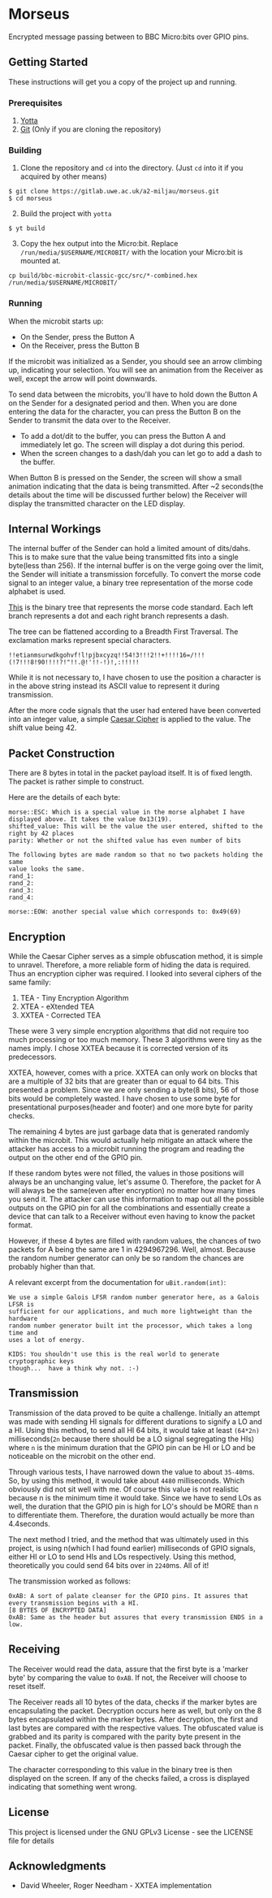 # Morseus

Encrypted message passing between to BBC Micro:bits over GPIO pins.

## Getting Started

These instructions will get you a copy of the project up and running.

### Prerequisites

1. [Yotta](http://docs.yottabuild.org/#installing)
2. [Git](https://git-scm.com/)  (Only if you are cloning the repository)


### Building
1.  Clone the repository and `cd` into the directory. (Just `cd` into it if you acquired by other means)
```
$ git clone https://gitlab.uwe.ac.uk/a2-miljau/morseus.git
$ cd morseus
```

2. Build the project with `yotta`
```
$ yt build
```

3. Copy the hex output into the Micro:bit. Replace `/run/media/$USERNAME/MICROBIT/` with the location your Micro:bit is mounted at.
```
cp build/bbc-microbit-classic-gcc/src/*-combined.hex /run/media/$USERNAME/MICROBIT/
```

### Running

When the microbit starts up:

- On the Sender, press the Button A
- On the Receiver, press the Button B

If the microbit was initialized as a Sender, you should see an arrow climbing
up, indicating your selection.  You will see an animation from the Receiver as
well, except the arrow will point downwards.


To send data between the microbits, you'll have to hold down the Button A on the
Sender for a designated period and then.  When you are done entering the data
for the character, you can press the Button B on the Sender to transmit the data
  over to the Receiver.

- To add a dot/dit to the buffer, you can press the Button A and immediately let
  go. The screen will display a dot during this period.
- When the screen changes to a dash/dah you can let go to add a dash to the
  buffer.

When Button B is pressed on the Sender, the screen will show a small animation
indicating that the data is being transmitted.  After ~2 seconds(the details
about the time will be discussed further below) the Receiver will display the
transmitted character on the LED display.


## Internal Workings
The internal buffer of the Sender can hold a limited amount of dits/dahs. This
is to make sure that the value being transmitted fits into a single byte(less
than 256).  If the internal buffer is on the verge going over the limit, the
Sender will initiate a transmission forcefully.  To convert the morse code
signal to an integer value, a binary tree representation of the morse code
alphabet is used.

[This](https://upload.wikimedia.org/wikipedia/commons/c/ca/Morse_code_tree3.png) is the binary tree that represents the morse code standard. Each left
branch represents a dot and each right branch represents a dash.

The tree can be flattened according to a Breadth First Traversal. The exclamation
marks represent special characters.

```
!!etianmsurwdkgohvf!l!pjbxcyzq!!54!3!!!2!!+!!!!16=/!!!(!7!!!8!90!!!!?!"!!.@!'!!-!)!,:!!!!!
```

While it is not necessary to, I have chosen to use the position a character is
in the above string instead its ASCII value to represent it during transmission.

After the more code signals that the user had entered have been converted into
an integer value, a simple [Caesar Cipher](https://en.wikipedia.org/wiki/Caesar_cipher) is applied to the value.
The shift value being 42.


## Packet Construction
There are 8 bytes in total in the packet payload itself. It is of fixed length.
The packet is rather simple to construct. 

Here are the details of each byte:
```
morse::ESC: Which is a special value in the morse alphabet I have displayed above. It takes the value 0x13(19).
shifted_value: This will be the value the user entered, shifted to the right by 42 places
parity: Whether or not the shifted value has even number of bits

The following bytes are made random so that no two packets holding the same
value looks the same.
rand_1:
rand_2:
rand_3:
rand_4:

morse::EOW: another special value which corresponds to: 0x49(69)
```

## Encryption
While the Caesar Cipher serves as a simple obfuscation method, it is simple to
unravel.  Therefore, a more reliable form of hiding the data is required. Thus
an encryption cipher was required. I looked into several ciphers of the same
family:
1. TEA - Tiny Encryption Algorithm
2. XTEA - eXtended TEA
3. XXTEA - Corrected TEA

These were 3 very simple encryption algorithms that did not require too much
processing or too much memory. These 3 algorithms were tiny as the names imply.
I chose XXTEA because it is corrected version of its predecessors.

XXTEA, however, comes with a price. XXTEA can only work on blocks that are a
multiple of 32 bits that are greater than or equal to 64 bits. This presented a
problem. Since we are only sending a byte(8 bits), 56 of those bits would be
completely wasted. I have chosen to use some byte for presentational
purposes(header and footer) and one more byte for parity checks.

The remaining 4 bytes are just garbage data that is generated randomly within
the microbit. This would actually help mitigate an attack where the attacker has
access to a microbit running the program and reading the output on the other end
of the GPIO pin.

If these random bytes were not filled, the values in those positions will always
be an unchanging value, let's assume 0. Therefore, the packet for A will always
be the same(even after encryption) no matter how many times you send it. The
attacker can use this information to map out all the possible outputs on the
GPIO pin for all the combinations and essentially create a device that can talk
to a Receiver without even having to know the packet format.

However, if these 4 bytes are filled with random values, the chances of two
packets for A being the same are 1 in 4294967296. Well, almost. Because the
random number generator can only be so random the chances are probably higher than
that.

A relevant excerpt from the documentation for `uBit.random(int)`:
```
We use a simple Galois LFSR random number generator here, as a Galois LFSR is
sufficient for our applications, and much more lightweight than the hardware
random number generator built int the processor, which takes a long time and
uses a lot of energy.

KIDS: You shouldn't use this is the real world to generate cryptographic keys
though...  have a think why not. :-)                                                              
```

## Transmission
Transmission of the data proved to be quite a challenge. Initially an attempt
was made with sending HI signals for different durations to signify a LO and a
HI. Using this method, to send all HI 64 bits, it would take at least `(64*2n)`
milliseconds(`2n` because there should be a LO signal segregating the HIs) where
`n` is the minimum duration that the GPIO pin can be HI or LO and be noticeable
on the microbit on the other end. 

Through various tests, I have narrowed down the value to about `35-40`ms.  So,
by using this method, it would take about `4480` milliseconds. Which obviously
did not sit well with me.  Of course this value is not realistic because n is
the minimum time it would take. Since we have to send LOs as well, the duration
that the GPIO pin is high for LO's should be MORE than n to differentiate them.
Therefore, the duration would actually be more than 4.4seconds.

The next method I tried, and the method that was ultimately used in this
project, is using n(which I had found earlier) milliseconds of GPIO signals,
either HI or LO to send HIs and LOs respectively. Using this method,
theoretically you could send 64 bits over in `2240`ms. All of it!

The transmission worked as follows:
```
0xAB: A sort of palate cleanser for the GPIO pins. It assures that every transmission begins with a HI.
[8 BYTES OF ENCRYPTED DATA]
0xAB: Same as the header but assures that every transmission ENDS in a low.
```

## Receiving
The Receiver would read the data, assure that the first byte is a 'marker byte'
by comparing the value to `0xAB`. If not, the Receiver will choose to reset
itself. 

The Receiver reads all 10 bytes of the data, checks if the marker bytes are
encapsulating the packet.  Decryption occurs here as well, but only on the 8
bytes encapsulated within the marker bytes. After decryption, the first and last
bytes are compared with the respective values. The obfuscated value is grabbed
and its parity is compared with the parity byte present in the packet. Finally,
the obfuscated value is then passed back through the Caesar cipher to get the
original value.

The character corresponding to this value in the binary tree is then displayed
on the screen. If any of the checks failed, a cross is displayed indicating that
something went wrong.


## License

This project is licensed under the GNU GPLv3 License - see the LICENSE file for details

## Acknowledgments

*	David Wheeler, Roger Needham - XXTEA implementation
